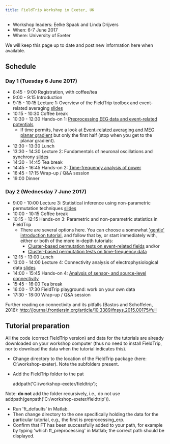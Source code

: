 ```yaml
---
title: FieldTrip Workshop in Exeter, UK
---
```


- Workshop leaders: Eelke Spaak and Linda Drijvers
- When: 6-7 June 2017
- Where: University of Exeter

We will keep this page up to date and post new information here when available.

## Schedule

### Day 1 (Tuesday 6 June 2017)

- 8:45 - 9:00 Registration, with coffee/tea
- 9:00 - 9:15 Introduction
- 9:15 - 10:15 Lecture 1: Overview of the FieldTrip toolbox and event-related averaging [slides](https://www.dropbox.com/s/m0zgsq05a0orwzr/1_intro_and_preprocessing_Linda.pptx?dl=0)
- 10:15 - 10:30 Coffee break
- 10:30 - 12:30 Hands-on 1: [Preprocessing EEG data and event-related potentials](/tutorial/sensor/preprocessing_erp)
  - If time permits, have a look at [Event-related averaging and MEG planar gradient](/tutorial/sensor/eventrelatedaveraging) but only the first half (stop when you get to the planar gradient).
- 12:30 - 13:30 Lunch
- 13:30 - 14:30 Lecture 2: Fundamentals of neuronal oscillations and synchrony [slides](https://www.dropbox.com/s/iou7x06h0xff5jh/2_frequency_oscillations_Eelke.pptx?dl=0)
- 14:30 - 14:45 Tea break
- 14:45 - 16:45 Hands-on 2: [Time-frequency analysis of power](/tutorial/sensor/timefrequencyanalysis)
- 16:45 - 17:15 Wrap-up / Q&A session
- 19:00 Dinner

### Day 2 (Wednesday 7 June 2017)

- 9:00 - 10:00 Lecture 3: Statistical inference using non-parametric permutation techniques [slides](https://www.dropbox.com/s/ah8kp2tejegza6u/3.%20cluster%20statistics%20%28Eelke%29.pptx?dl=0)
- 10:00 - 10:15 Coffee break
- 10:15 - 12:15 Hands-on 3: Parametric and non-parametric statistics in FieldTrip
  - There are several options here. You can choose a somewhat ['gentle' introduction tutorial](/tutorial/stats/eventrelatedstatistics), and follow that by, or start immediately with, either or both of the more in-depth tutorials:
    - [Cluster-based permutation tests on event-related fields](/tutorial/stats/cluster_permutation_timelock) and/or
    - [Cluster-based permutation tests on time-frequency data](/tutorial/stats/cluster_permutation_freq)
- 12:15 - 13:00 Lunch
- 13:00 - 14:00 Lecture 4: Connectivity analysis of electrophysiological data [slides](https://www.dropbox.com/s/0ckwxqk856ra6q3/4.%20connectivity%20analysis%20%28Eelke%29.pptx?dl=0)
- 14:00 - 15:45 Hands-on 4: [Analysis of sensor- and source-level connectivity](/tutorial/connectivity)
- 15:45 - 16:00 Tea break
- 16:00 - 17:30 FieldTrip playground: work on your own data
- 17:30 - 18:00 Wrap-up / Q&A session

Further reading on connectivity and its pitfalls (Bastos and Schoffelen, 2016): <http://journal.frontiersin.org/article/10.3389/fnsys.2015.00175/full>

## Tutorial preparation

All the code (correct FieldTrip version) and data for the tutorials are already downloaded on your workshop computer (thus no need to install FieldTrip, nor to download the data when the tutorial indicates this).

- Change directory to the location of the FieldTrip package (here: C:\\workshop-exeter). Note the subfolders present.
- Add the FieldTrip folder to the pat

  addpath('C:/workshop-exeter/fieldtrip');

Note: **do not** add the folder recursively, i.e., do not use addpath(genpath('C:/workshop-exeter/fieldtrip')).

- Run 'ft_defaults' in Matlab.
- Then change directory to the one specifically holding the data for the particular tutorial, e.g., the first is preprocessing_erp.
- Confirm that FT has been successfully added to your path, for example by typing 'which ft_preprocessing' in Matlab; the correct path should be displayed.
